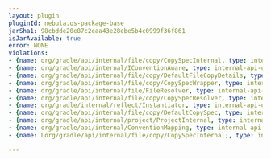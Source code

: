 ```yaml
---
layout: plugin
pluginId: nebula.os-package-base
jarSha1: 98cbdde20e87c2eaa43e28ebe5b4c0999f36f861
isJarAvailable: true
error: NONE
violations:
- {name: org/gradle/api/internal/file/copy/CopySpecInternal, type: internal-api-usage}
- {name: org/gradle/api/internal/IConventionAware, type: internal-api-usage}
- {name: org/gradle/api/internal/file/copy/DefaultFileCopyDetails, type: internal-api-usage}
- {name: org/gradle/api/internal/file/copy/CopySpecWrapper, type: internal-api-usage}
- {name: org/gradle/api/internal/file/FileResolver, type: internal-api-usage}
- {name: org/gradle/api/internal/file/copy/CopySpecResolver, type: internal-api-usage}
- {name: org/gradle/internal/reflect/Instantiator, type: internal-api-usage}
- {name: org/gradle/api/internal/file/copy/DefaultCopySpec, type: internal-api-usage}
- {name: org/gradle/api/internal/project/ProjectInternal, type: internal-api-usage}
- {name: org/gradle/api/internal/ConventionMapping, type: internal-api-usage}
- {name: Lorg/gradle/api/internal/file/copy/CopySpecInternal;, type: internal-api-usage}

---
```

